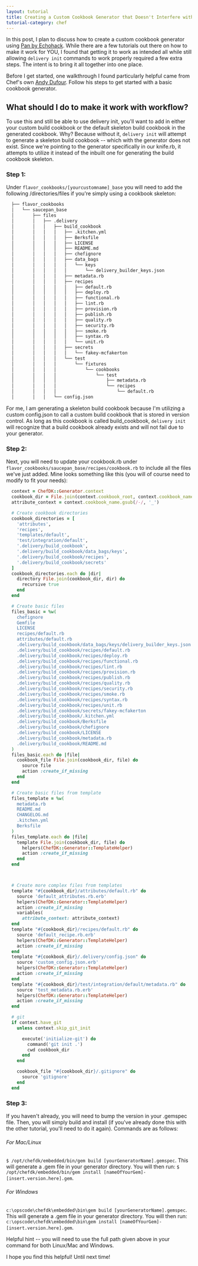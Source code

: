 ```yaml
---
layout: tutorial
title: Creating a Custom Cookbook Generator that Doesn't Interfere with Workflow
tutorial-category: chef
---
```

In this post, I plan to discuss how to create a custom cookbook generator using <a href="https://github.com/echohack/pan" target="_blank">Pan by Echohack</a>. While there are a few tutorials out there on how to make it work for YOU, I found that getting it to work as intended all while still allowing `delivery init` commands to work properly required a few extra steps. The intent is to bring it all together into one place.

Before I get started, one walkthrough I found particularly helpful came from Chef's own <a href="https://gist.github.com/andy-dufour/3eb74ccdcd29e4c4afd1" target="_blank">Andy Dufour</a>. Follow his steps to get started with a basic cookbook generator.

## What should I do to make it work with workflow?
To use this and still be able to use delivery init, you'll want to add in either your custom build cookbook or the default skeleton build cookbook in the generated cookbook. Why? Because without it, `delivery init` will attempt to generate a skeleton build cookbook -- which with the generator does not exist. Since we're pointing to the generator specifically in our knife.rb, it attempts to utilize it instead of the inbuilt one for generating the build cookbook skeleton.

### Step 1:
Under `flavor_cookbooks/[yourcustomname]_base` you will need to add the following /directories/files if you're simply using a cookbook skeleton:

``` bash
  ├── flavor_cookbooks
  │   └── saucepan_base
  │       ├── files
  │       │   ├── .delivery
  │       │   │   ├── build_cookbook
  │       │   │   │   ├── .kitchen.yml
  │       │   │   │   ├── Berksfile
  │       │   │   │   ├── LICENSE
  │       │   │   │   ├── README.md
  │       │   │   │   ├── chefignore
  │       │   │   │   ├── data_bags
  │       │   │   │   │   └── keys
  │       │   │   │   │       └── delivery_builder_keys.json
  │       │   │   │   ├── metadata.rb
  │       │   │   │   ├── recipes
  │       │   │   │   │   ├── default.rb
  │       │   │   │   │   ├── deploy.rb
  │       │   │   │   │   ├── functional.rb
  │       │   │   │   │   ├── lint.rb
  │       │   │   │   │   ├── provision.rb
  │       │   │   │   │   ├── publish.rb
  │       │   │   │   │   ├── quality.rb
  │       │   │   │   │   ├── security.rb
  │       │   │   │   │   ├── smoke.rb
  │       │   │   │   │   ├── syntax.rb
  │       │   │   │   │   └── unit.rb
  │       │   │   │   ├── secrets
  │       │   │   │   │   └── fakey-mcfakerton
  │       │   │   │   └── test
  │       │   │   │       └── fixtures
  │       │   │   │           └── cookbooks
  │       │   │   │               └── test
  │       │   │   │                   ├── metadata.rb
  │       │   │   │                   └── recipes
  │       │   │   │                       └── default.rb
  │       │   │   └── config.json
```


For me, I am generating a skeleton build cookbook because I'm utilizing a custom config.json to call a custom build cookbook that is stored in version control. As long as this cookbook is called build_cookbook, `delivery init` will recognize that a build cookbook already exists and will not fail due to your generator.

### Step 2:
Next, you will need to update your cookbook.rb under `flavor_cookbooks/saucepan_base/recipes/cookbook.rb` to include all the files we've just added. Mine looks something like this (you will of course need to modify to fit your needs):

``` ruby
  context = ChefDK::Generator.context
  cookbook_dir = File.join(context.cookbook_root, context.cookbook_name)
  attribute_context = context.cookbook_name.gsub(/-/, '_')

  # Create cookbook directories
  cookbook_directories = [
    'attributes',
    'recipes',
    'templates/default',
    'test/integration/default',
    '.delivery/build_cookbook',
    '.delivery/build_cookbook/data_bags/keys',
    '.delivery/build_cookbook/recipes',
    '.delivery/build_cookbook/secrets'
  ]
  cookbook_directories.each do |dir|
    directory File.join(cookbook_dir, dir) do
      recursive true
    end
  end

  # Create basic files
  files_basic = %w(
    chefignore
    Gemfile
    LICENSE
    recipes/default.rb
    attributes/default.rb
    .delivery/build_cookbook/data_bags/keys/delivery_builder_keys.json
    .delivery/build_cookbook/recipes/default.rb
    .delivery/build_cookbook/recipes/deploy.rb
    .delivery/build_cookbook/recipes/functional.rb
    .delivery/build_cookbook/recipes/lint.rb
    .delivery/build_cookbook/recipes/provision.rb
    .delivery/build_cookbook/recipes/publish.rb
    .delivery/build_cookbook/recipes/quality.rb
    .delivery/build_cookbook/recipes/security.rb
    .delivery/build_cookbook/recipes/smoke.rb
    .delivery/build_cookbook/recipes/syntax.rb
    .delivery/build_cookbook/recipes/unit.rb
    .delivery/build_cookbook/secrets/fakey-mcfakerton
    .delivery/build_cookbook/.kitchen.yml
    .delivery/build_cookbook/Berksfile
    .delivery/build_cookbook/chefignore
    .delivery/build_cookbook/LICENSE
    .delivery/build_cookbook/metadata.rb
    .delivery/build_cookbook/README.md
  )
  files_basic.each do |file|
    cookbook_file File.join(cookbook_dir, file) do
      source file
      action :create_if_missing
    end
  end

  # Create basic files from template
  files_template = %w(
    metadata.rb
    README.md
    CHANGELOG.md
    .kitchen.yml
    Berksfile
  )
  files_template.each do |file|
    template File.join(cookbook_dir, file) do
      helpers(ChefDK::Generator::TemplateHelper)
      action :create_if_missing
    end
  end



  # Create more complex files from templates
  template "#{cookbook_dir}/attributes/default.rb" do
    source 'default_attributes.rb.erb'
    helpers(ChefDK::Generator::TemplateHelper)
    action :create_if_missing
    variables(
      attribute_context: attribute_context)
  end
  template "#{cookbook_dir}/recipes/default.rb" do
    source 'default_recipe.rb.erb'
    helpers(ChefDK::Generator::TemplateHelper)
    action :create_if_missing
  end
  template "#{cookbook_dir}/.delivery/config.json" do
    source 'custom_config.json.erb'
    helpers(ChefDK::Generator::TemplateHelper)
    action :create_if_missing
  end
  template "#{cookbook_dir}/test/integration/default/metadata.rb" do
    source 'test_metadata.rb.erb'
    helpers(ChefDK::Generator::TemplateHelper)
    action :create_if_missing
  end

  # git
  if context.have_git
    unless context.skip_git_init

      execute('initialize-git') do
        command('git init .')
        cwd cookbook_dir
      end
    end

    cookbook_file "#{cookbook_dir}/.gitignore" do
      source 'gitignore'
    end
  end
```

### Step 3:
If you haven't already, you will need to bump the version in your .gemspec file. Then, you will simply build and install (if you've already done this with the other tutorial, you'll need to do it again). Commands are as follows:

###### For Mac/Linux
`$ /opt/chefdk/embedded/bin/gem build [yourGeneratorName].gemspec`. This will generate a .gem file in your generator directory. You will then run:
`$ /opt/chefdk/embedded/bin/gem install [nameOfYourGem]-[insert.version.here].gem`.

###### For Windows
`c:\opscode\chefdk\embedded\bin\gem build [yourGeneratorName].gemspec`. This will generate a .gem file in your generator directory. You will then run:
`c:\opscode\chefdk\embedded\bin\gem install [nameOfYourGem]-[insert.version.here].gem`.


Helpful hint -- you will need to use the full path given above in your command for both Linux/Mac and Windows.


I hope you find this helpful! Until next time!
